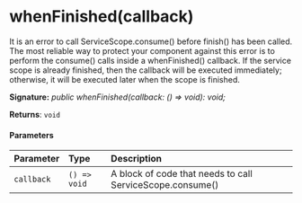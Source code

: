 # whenFinished(callback)



It is an error to call ServiceScope.consume() before finish() has been called. The most reliable way to protect your component against this error is to perform the consume() calls inside a whenFinished() callback. If the service scope is already finished, then the callback will be executed immediately; otherwise, it will be executed later when the scope is finished.

**Signature:** _public whenFinished(callback: () => void): void;_

**Returns**: `void`





#### Parameters


| Parameter	   | Type    | Description |
|:-------------|:---------------|:------------|
| `callback`    | `() => void` | A block of code that needs to call ServiceScope.consume() |


